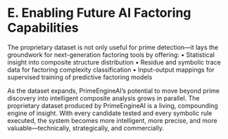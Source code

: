 # E. Enabling Future AI Factoring Capabilities

The proprietary dataset is not only useful for prime detection—it lays the groundwork for next-generation factoring tools by offering:
• Statistical insight into composite structure distribution
• Residue and symbolic trace data for factoring complexity classification
• Input-output mappings for supervised training of predictive factoring models

As the dataset expands, PrimeEngineAI’s potential to move beyond prime discovery into intelligent composite analysis grows in parallel. The proprietary dataset produced by PrimeEngineAI is a living, compounding engine of insight. With every candidate tested and every symbolic rule executed, the system becomes more intelligent, more precise, and more valuable—technically, strategically, and commercially.

